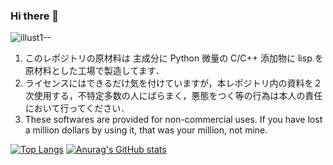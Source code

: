 ### Hi there 👋
![illust1--](https://user-images.githubusercontent.com/83063554/132269381-8451aeee-4933-40ed-aadc-b1ff7f24130d.png)

1. このレポジトリの原材料は 主成分に Python 微量の C/C++ 添加物に lisp を原材料とした工場で製造してます．
1. ライセンスにはできるだけ気を付けていますが，本レポジトリ内の資料を２次使用する，不特定多数の人にばらまく，悪態をつく等の行為は本人の責任において行ってください．
1. These softwares are provided for non-commercial uses. If you have lost a million dollars by using it, that was your million, not mine.

<!--
**komoto48g/komoto48g** is a ✨ _special_ ✨ repository because its `README.md` (this file) appears on your GitHub profile.

Here are some ideas to get you started:

- 🔭 I’m currently working on ...
- 🌱 I’m currently learning ...
- 👯 I’m looking to collaborate on ...
- 🤔 I’m looking for help with ...
- 💬 Ask me about ...
- 📫 How to reach me: ...
- 😄 Pronouns: ...
- ⚡ Fun fact: ...
-->
[![Top Langs](https://github-readme-stats.vercel.app/api/top-langs/?username=komoto48g&show_icons=true&theme=tokyonight&layout=compact)](https://github.com/anuraghazra/github-readme-stats)
[![Anurag's GitHub stats](https://github-readme-stats.vercel.app/api?username=komoto48g&show_icons=true&theme=tokyonight)](https://github.com/anuraghazra/github-readme-stats)
